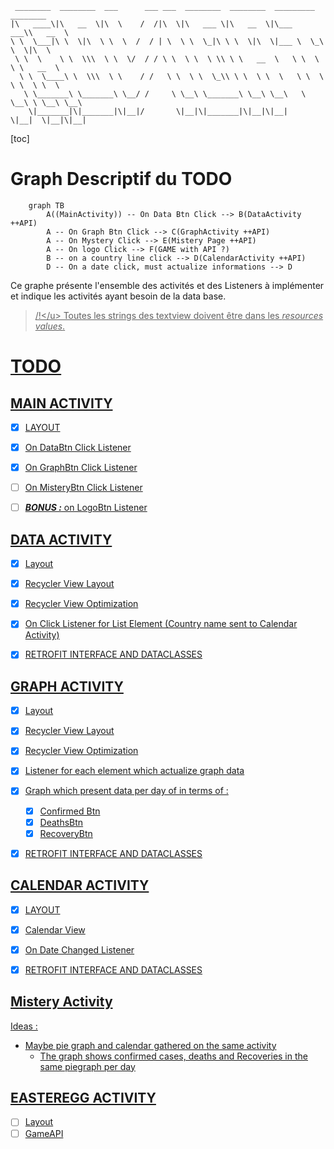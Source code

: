 ```
 ________  ________  ___      ___ ___  ________  ________  _________  ________
|\   ____\|\   __  \|\  \    /  /|\  \|\   ___ \|\   __  \|\___   ___\\   __  \
\ \  \___|\ \  \|\  \ \  \  /  / | \  \ \  \_|\ \ \  \|\  \|___ \  \_\ \  \|\  \
 \ \  \    \ \  \\\  \ \  \/  / / \ \  \ \  \ \\ \ \   __  \   \ \  \ \ \   __  \
  \ \  \____\ \  \\\  \ \    / /   \ \  \ \  \_\\ \ \  \ \  \   \ \  \ \ \  \ \  \
   \ \_______\ \_______\ \__/ /     \ \__\ \_______\ \__\ \__\   \ \__\ \ \__\ \__\
    \|_______|\|_______|\|__|/       \|__|\|_______|\|__|\|__|    \|__|  \|__|\|__|

```




[toc]

# Graph Descriptif du TODO

```mermaid
	graph TB
		A((MainActivity)) -- On Data Btn Click --> B(DataActivity ++API)
		A -- On Graph Btn Click --> C(GraphActivity ++API)
		A -- On Mystery Click --> E(Mistery Page ++API)
		A -- On logo Click --> F(GAME with API ?)
		B -- on a country line click --> D(CalendarActivity ++API)
		D -- On a date click, must actualize informations --> D
```



Ce graphe présente l'ensemble des activités et des Listeners à implémenter et indique les activités ayant besoin de la data base.



> <u>/!\</u> Toutes les strings des textview doivent être dans les *resources values*.



# TODO



## MAIN ACTIVITY

- [x] LAYOUT
- [x] On DataBtn Click Listener
- [x] On GraphBtn Click Listener
- [ ] On MisteryBtn Click Listener
- [ ] ***BONUS :*** on LogoBtn Listener



## DATA ACTIVITY

- [x] Layout
- [x] Recycler View Layout
- [x] Recycler View Optimization
- [x] On Click Listener for List Element (Country name sent to Calendar Activity)
- [x] RETROFIT INTERFACE AND DATACLASSES



## GRAPH ACTIVITY

- [x] Layout
- [x] Recycler View Layout
- [x] Recycler View Optimization
- [x] Listener for each element which actualize graph data
- [x] Graph which present data per day of in terms of : 
  - [x] Confirmed Btn
  - [x] DeathsBtn
  - [x] RecoveryBtn
- [x] RETROFIT INTERFACE AND DATACLASSES



## CALENDAR ACTIVITY

- [x] LAYOUT
- [x] Calendar View
- [x] On Date Changed Listener
- [x] RETROFIT INTERFACE AND DATACLASSES



## Mistery Activity

Ideas :

- Maybe pie graph and calendar gathered on the same activity
  - The graph shows confirmed cases, deaths and Recoveries in the same piegraph per day





## EASTEREGG ACTIVITY

- [ ] Layout
- [ ] GameAPI
